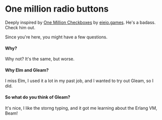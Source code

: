 # One million radio buttons

Deeply inspired by [One Million Checkboxes](https://onemillioncheckboxes.com/) by [eieio.games](https://eieio.games). He's a badass. Check him out.


Since you're here, you might have a few questions.

#### Why?
Why not? It's the same, but worse.

#### Why Elm and Gleam?
I miss Elm, I used it a lot in my past job, and I wanted to try out Gleam, so I did.

#### So what do you think of Gleam?
It's nice, I like the storng typing, and it got me learning about the Erlang VM, Beam!
